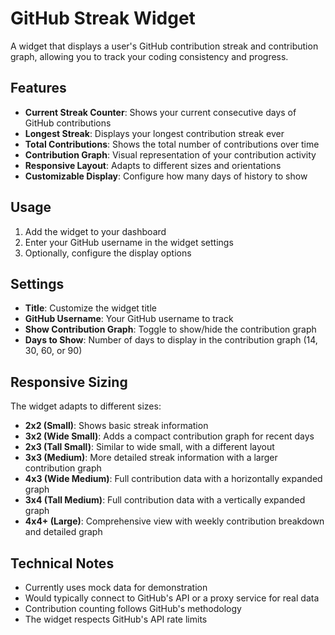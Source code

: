# GitHub Streak Widget

A widget that displays a user's GitHub contribution streak and contribution graph, allowing you to track your coding consistency and progress.

## Features

- **Current Streak Counter**: Shows your current consecutive days of GitHub contributions
- **Longest Streak**: Displays your longest contribution streak ever
- **Total Contributions**: Shows the total number of contributions over time
- **Contribution Graph**: Visual representation of your contribution activity
- **Responsive Layout**: Adapts to different sizes and orientations
- **Customizable Display**: Configure how many days of history to show

## Usage

1. Add the widget to your dashboard
2. Enter your GitHub username in the widget settings
3. Optionally, configure the display options

## Settings

- **Title**: Customize the widget title
- **GitHub Username**: Your GitHub username to track
- **Show Contribution Graph**: Toggle to show/hide the contribution graph
- **Days to Show**: Number of days to display in the contribution graph (14, 30, 60, or 90)

## Responsive Sizing

The widget adapts to different sizes:

- **2x2 (Small)**: Shows basic streak information
- **3x2 (Wide Small)**: Adds a compact contribution graph for recent days
- **2x3 (Tall Small)**: Similar to wide small, with a different layout
- **3x3 (Medium)**: More detailed streak information with a larger contribution graph
- **4x3 (Wide Medium)**: Full contribution data with a horizontally expanded graph
- **3x4 (Tall Medium)**: Full contribution data with a vertically expanded graph
- **4x4+ (Large)**: Comprehensive view with weekly contribution breakdown and detailed graph

## Technical Notes

- Currently uses mock data for demonstration
- Would typically connect to GitHub's API or a proxy service for real data
- Contribution counting follows GitHub's methodology
- The widget respects GitHub's API rate limits 